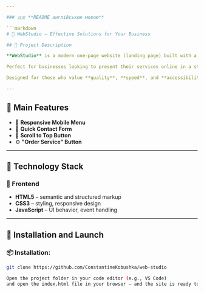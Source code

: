 ```yaml
---

### 🇬🇧 **README англійською мовою**

```markdown
# 💼 WebStudio – Effective Solutions for Your Business

## 🔎 Project Description

**WebStudio** is a modern one-page website (landing page) built with a *mobile-first* approach and responsive layout for screens **320px**, **768px**, and **1158px** wide. It features a user-friendly mobile menu, contact form, and a functional **"Order Service"** button.

Perfect for businesses looking to present their services online in a stylish and efficient way.

Designed for those who value **quality**, **speed**, and **accessibility**.

---
```


## 🌟 Main Features

- 📱 **Responsive Mobile Menu**
- 📨 **Quick Contact Form**
- 🔼 **Scroll to Top Button**
- ⚙️ **"Order Service" Button**

---

## 🧰 Technology Stack

### 🔨 Frontend

- **HTML5** – semantic and structured markup
- **CSS3** – styling, responsive design
- **JavaScript** – UI behavior, event handling

---

## 🚀 Installation and Launch

### 📦 Installation:

```bash
git clone https://github.com/ConstantineKobushka/web-studio

Open the project folder in your code editor (e.g., VS Code)
and open the index.html file in your browser — and the site is ready to view.
```
